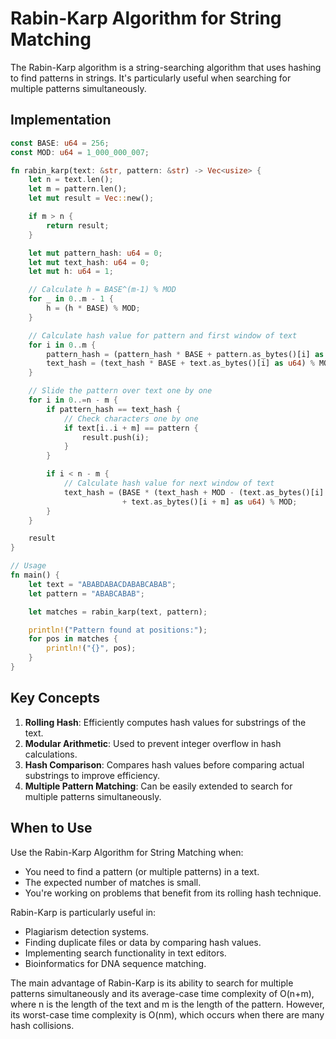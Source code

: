 # Rabin-Karp Algorithm for String Matching

The Rabin-Karp algorithm is a string-searching algorithm that uses hashing to find patterns in strings. It's particularly useful when searching for multiple patterns simultaneously.

## Implementation

```rust
const BASE: u64 = 256;
const MOD: u64 = 1_000_000_007;

fn rabin_karp(text: &str, pattern: &str) -> Vec<usize> {
    let n = text.len();
    let m = pattern.len();
    let mut result = Vec::new();

    if m > n {
        return result;
    }

    let mut pattern_hash: u64 = 0;
    let mut text_hash: u64 = 0;
    let mut h: u64 = 1;

    // Calculate h = BASE^(m-1) % MOD
    for _ in 0..m - 1 {
        h = (h * BASE) % MOD;
    }

    // Calculate hash value for pattern and first window of text
    for i in 0..m {
        pattern_hash = (pattern_hash * BASE + pattern.as_bytes()[i] as u64) % MOD;
        text_hash = (text_hash * BASE + text.as_bytes()[i] as u64) % MOD;
    }

    // Slide the pattern over text one by one
    for i in 0..=n - m {
        if pattern_hash == text_hash {
            // Check characters one by one
            if text[i..i + m] == pattern {
                result.push(i);
            }
        }

        if i < n - m {
            // Calculate hash value for next window of text
            text_hash = (BASE * (text_hash + MOD - (text.as_bytes()[i] as u64 * h) % MOD) % MOD
                         + text.as_bytes()[i + m] as u64) % MOD;
        }
    }

    result
}

// Usage
fn main() {
    let text = "ABABDABACDABABCABAB";
    let pattern = "ABABCABAB";

    let matches = rabin_karp(text, pattern);

    println!("Pattern found at positions:");
    for pos in matches {
        println!("{}", pos);
    }
}
```

## Key Concepts

1. **Rolling Hash**: Efficiently computes hash values for substrings of the text.
2. **Modular Arithmetic**: Used to prevent integer overflow in hash calculations.
3. **Hash Comparison**: Compares hash values before comparing actual substrings to improve efficiency.
4. **Multiple Pattern Matching**: Can be easily extended to search for multiple patterns simultaneously.

## When to Use

Use the Rabin-Karp Algorithm for String Matching when:

- You need to find a pattern (or multiple patterns) in a text.
- The expected number of matches is small.
- You're working on problems that benefit from its rolling hash technique.

Rabin-Karp is particularly useful in:

- Plagiarism detection systems.
- Finding duplicate files or data by comparing hash values.
- Implementing search functionality in text editors.
- Bioinformatics for DNA sequence matching.

The main advantage of Rabin-Karp is its ability to search for multiple patterns simultaneously and its average-case time complexity of O(n+m), where n is the length of the text and m is the length of the pattern. However, its worst-case time complexity is O(nm), which occurs when there are many hash collisions.
